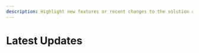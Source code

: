 ```yaml
---
description: Highlight new features or recent changes to the solution and document updates.
---
```


# Latest Updates

